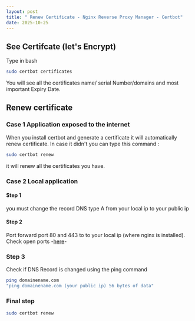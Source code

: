 ```yaml
---
layout: post
title: " Renew Certificate - Nginx Reverse Proxy Manager - Certbot"
date: 2025-10-25
--- 
```


## See Certifcate (let's Encrypt)

Type in bash

```bash
sudo certbot certificates
```

You will see all the certificates name/ serial Number/domains and most important Expiry Date.

## Renew certificate 

### Case 1 Application exposed to the internet 

When you install certbot and generate a certificate it will automatically renew certificate.
In case it didn't you can type this command :

```bash
sudo certbot renew 
```

it will renew all the certificates you have.

### Case 2 Local application 
 
#### Step 1 
you must change the record DNS type A from your local ip to your public ip

#### Step 2
Port forward port 80 and 443 to to your local ip (where nginx is installed). <br>
Check open ports -<a href="https://www.yougetsignal.com/tools/open-ports/">here</a>-

### Step 3 
Check if DNS Record is changed using the ping command 
```bash
ping domainename.com
"ping domainename.com (your public ip) 56 bytes of data"
```
### Final step 
```bash
sudo certbot renew 
```
